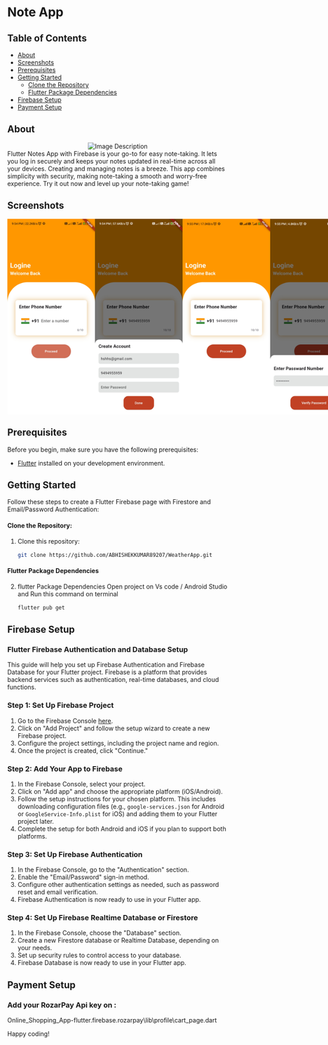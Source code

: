 # Note App

## Table of Contents

- [About](#about)
- [Screenshots](#screenshots)
- [Prerequisites](#prerequisites)
- [Getting Started](#getting-started)
  - [Clone the Repository](#clone-the-repository)
  - [Flutter Package Dependencies](#flutter-package-dependencies)
- [Firebase Setup](#firebase-setup)
- [Payment Setup](#payment-setup)

## About

<div align="center">
  <img src="gitimg/logo.jpg" alt="Image Description" width="200">
  
</div>
   Flutter Notes App with Firebase is your go-to for easy note-taking. It lets you log in securely and keeps your notes updated in real-time across all your devices. Creating and managing notes is a breeze. This app combines simplicity with security, making note-taking a smooth and worry-free experience. Try it out now and level up your note-taking game!

## Screenshots

<div style="display: flex; justify-content: space-between;">
<img src="gitimg/1.jpg" width="200">
    <img src="gitimg/2.jpg" width="200">
    <img src="gitimg/3.jpg" width="200">
    <img src="gitimg/4.jpg" width="200">
    <img src="gitimg/5.jpg" width="200">
    <img src="gitimg/6.jpg" width="200">
    <img src="gitimg/7.jpg" width="200">
    <img src="gitimg/8.jpg" width="200">
    <img src="gitimg/9.jpg" width="200">
    <img src="gitimg/10.jpg" width="200">
    <img src="gitimg/11.jpg" width="200">
    <img src="gitimg/12.jpg" width="200">
    <img src="gitimg/13.jpg" width="200">
    <img src="gitimg/14.jpg" width="200">
    <img src="gitimg/15.jpg" width="200">
    <img src="gitimg/16.jpg" width="200">
    <img src="gitimg/17.jpg" width="200">
    <img src="gitimg/18.jpg" width="200">
    <!-- <img src="gitimg/19.jpg" width="200">
    <img src="gitimg/20.jpg" width="200"> -->
</div>

## Prerequisites

Before you begin, make sure you have the following prerequisites:

- [Flutter](https://flutter.dev/) installed on your development environment.

## Getting Started

Follow these steps to create a Flutter Firebase page with Firestore and Email/Password Authentication:

#### Clone the Repository:

1. Clone this repository:

   ```bash
   git clone https://github.com/ABHISHEKKUMAR89207/WeatherApp.git
   ```

#### Flutter Package Dependencies

2. flutter Package Dependencies
   Open project on Vs code / Android Studio and Run this command on terminal
   ```bash
   flutter pub get
   ```

## Firebase Setup

### Flutter Firebase Authentication and Database Setup

This guide will help you set up Firebase Authentication and Firebase Database for your Flutter project. Firebase is a platform that provides backend services such as authentication, real-time databases, and cloud functions.

### Step 1: Set Up Firebase Project

1. Go to the Firebase Console [here](https://console.firebase.google.com/).
2. Click on "Add Project" and follow the setup wizard to create a new Firebase project.
3. Configure the project settings, including the project name and region.
4. Once the project is created, click "Continue."

### Step 2: Add Your App to Firebase

1. In the Firebase Console, select your project.
2. Click on "Add app" and choose the appropriate platform (iOS/Android).
3. Follow the setup instructions for your chosen platform. This includes downloading configuration files (e.g., `google-services.json` for Android or `GoogleService-Info.plist` for iOS) and adding them to your Flutter project later.
4. Complete the setup for both Android and iOS if you plan to support both platforms.

### Step 3: Set Up Firebase Authentication

1. In the Firebase Console, go to the "Authentication" section.
2. Enable the "Email/Password" sign-in method.
3. Configure other authentication settings as needed, such as password reset and email verification.
4. Firebase Authentication is now ready to use in your Flutter app.

### Step 4: Set Up Firebase Realtime Database or Firestore

1. In the Firebase Console, choose the "Database" section.
2. Create a new Firestore database or Realtime Database, depending on your needs.
3. Set up security rules to control access to your database.
4. Firebase Database is now ready to use in your Flutter app.

## Payment Setup

### Add your RozarPay Api key on :

Online_Shopping_App-flutter.firebase.rozarpay\lib\profile\cart_page.dart

Happy coding!
